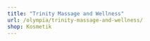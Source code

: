 ```yaml
---
title: "Trinity Massage and Wellness"
url: /olympia/trinity-massage-and-wellness/
shop: Kosmetik
---
```

